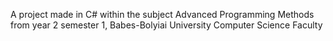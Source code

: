A project made in C# within the subject Advanced Programming Methods from year 2 semester 1, Babes-Bolyiai University Computer Science Faculty
